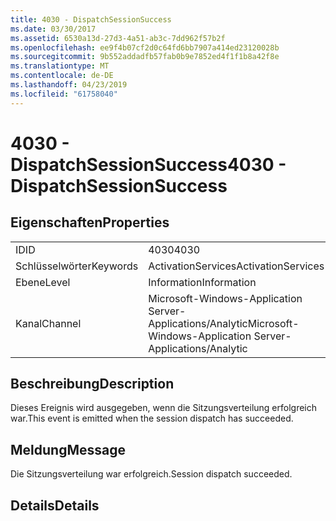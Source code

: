 ```yaml
---
title: 4030 - DispatchSessionSuccess
ms.date: 03/30/2017
ms.assetid: 6530a13d-27d3-4a51-ab3c-7dd962f57b2f
ms.openlocfilehash: ee9f4b07cf2d0c64fd6bb7907a414ed23120028b
ms.sourcegitcommit: 9b552addadfb57fab0b9e7852ed4f1f1b8a42f8e
ms.translationtype: MT
ms.contentlocale: de-DE
ms.lasthandoff: 04/23/2019
ms.locfileid: "61758040"
---
```

# <a name="4030---dispatchsessionsuccess"></a><span data-ttu-id="4ebd3-102">4030 - DispatchSessionSuccess</span><span class="sxs-lookup"><span data-stu-id="4ebd3-102">4030 - DispatchSessionSuccess</span></span>
## <a name="properties"></a><span data-ttu-id="4ebd3-103">Eigenschaften</span><span class="sxs-lookup"><span data-stu-id="4ebd3-103">Properties</span></span>  
  
|||  
|-|-|  
|<span data-ttu-id="4ebd3-104">ID</span><span class="sxs-lookup"><span data-stu-id="4ebd3-104">ID</span></span>|<span data-ttu-id="4ebd3-105">4030</span><span class="sxs-lookup"><span data-stu-id="4ebd3-105">4030</span></span>|  
|<span data-ttu-id="4ebd3-106">Schlüsselwörter</span><span class="sxs-lookup"><span data-stu-id="4ebd3-106">Keywords</span></span>|<span data-ttu-id="4ebd3-107">ActivationServices</span><span class="sxs-lookup"><span data-stu-id="4ebd3-107">ActivationServices</span></span>|  
|<span data-ttu-id="4ebd3-108">Ebene</span><span class="sxs-lookup"><span data-stu-id="4ebd3-108">Level</span></span>|<span data-ttu-id="4ebd3-109">Information</span><span class="sxs-lookup"><span data-stu-id="4ebd3-109">Information</span></span>|  
|<span data-ttu-id="4ebd3-110">Kanal</span><span class="sxs-lookup"><span data-stu-id="4ebd3-110">Channel</span></span>|<span data-ttu-id="4ebd3-111">Microsoft-Windows-Application Server-Applications/Analytic</span><span class="sxs-lookup"><span data-stu-id="4ebd3-111">Microsoft-Windows-Application Server-Applications/Analytic</span></span>|  
  
## <a name="description"></a><span data-ttu-id="4ebd3-112">Beschreibung</span><span class="sxs-lookup"><span data-stu-id="4ebd3-112">Description</span></span>  
 <span data-ttu-id="4ebd3-113">Dieses Ereignis wird ausgegeben, wenn die Sitzungsverteilung erfolgreich war.</span><span class="sxs-lookup"><span data-stu-id="4ebd3-113">This event is emitted when the session dispatch has succeeded.</span></span>  
  
## <a name="message"></a><span data-ttu-id="4ebd3-114">Meldung</span><span class="sxs-lookup"><span data-stu-id="4ebd3-114">Message</span></span>  
 <span data-ttu-id="4ebd3-115">Die Sitzungsverteilung war erfolgreich.</span><span class="sxs-lookup"><span data-stu-id="4ebd3-115">Session dispatch succeeded.</span></span>  
  
## <a name="details"></a><span data-ttu-id="4ebd3-116">Details</span><span class="sxs-lookup"><span data-stu-id="4ebd3-116">Details</span></span>
